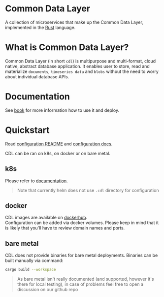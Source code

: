 # Common Data Layer

A collection of microservices that make up the Common Data Layer, implemented in the [Rust][rust] language.

# What is Common Data Layer?

Common Data Layer (in short `cdl`) is multipurpose and multi-format, cloud native, abstract database application. It enables user to 
store, read and materialize `documents`, `timeseries data` and `blobs` without the need to worry about individual database APIs.

# Documentation

See [book][book] for more information how to use it and deploy.

# Quickstart

Read [configuration README](./.cdl/README.md) and [configuration docs](https://epiphany-platform.github.io/CommonDataLayer/configuration/index.html).

CDL can be ran on k8s, on docker or on bare metal.

## k8s
Please refer to [documentation](https://epiphany-platform.github.io/CommonDataLayer/deployment/local/helm.html).
> Note that currently helm does not use `.cdl` directory for configuration

## docker
CDL images are available on [dockerhub](https://hub.docker.com/u/epiphanyplatform).  
Configuration can be added via docker volumes. Please keep in mind that it is likely that you'll have to review domain names and ports.

## bare metal
CDL does not provide binaries for bare metal deployments. Binaries can be built manually via command:
```bash
cargo build --workspace
```
> As bare metal isn't really documented (and supported, however it's there for local testing), in case of problems feel free to open a discussion on our github repo

[rust]: https://www.rust-lang.org
[book]: https://epiphany-platform.github.io/CommonDataLayer/
